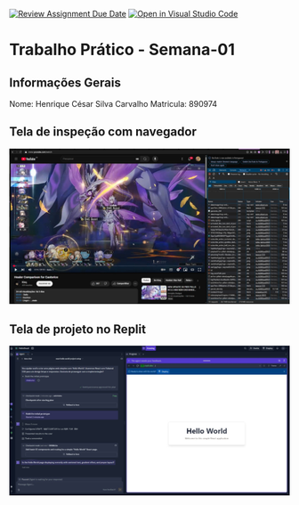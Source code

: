 [![Review Assignment Due Date](https://classroom.github.com/assets/deadline-readme-button-22041afd0340ce965d47ae6ef1cefeee28c7c493a6346c4f15d667ab976d596c.svg)](https://classroom.github.com/a/fWV9gbnp)
[![Open in Visual Studio Code](https://classroom.github.com/assets/open-in-vscode-2e0aaae1b6195c2367325f4f02e2d04e9abb55f0b24a779b69b11b9e10269abc.svg)](https://classroom.github.com/online_ide?assignment_repo_id=18475475&assignment_repo_type=AssignmentRepo)
# Trabalho Prático - Semana-01

## Informações Gerais
Nome: Henrique César Silva Carvalho
Matricula: 890974

## Tela de inspeção com navegador
![alt text](image.png)

## Tela de projeto no Replit
![alt text](image-1.png)

